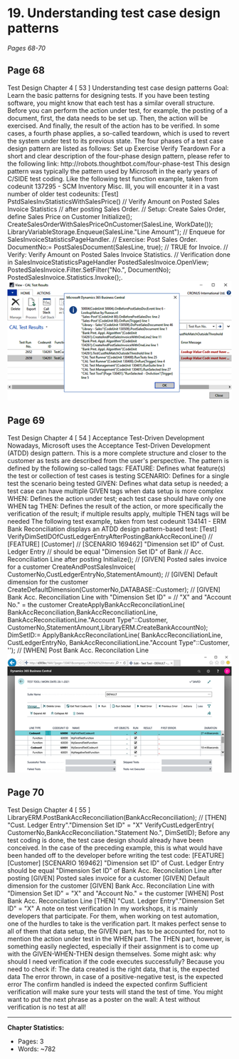 # 19. Understanding test case design patterns
*Pages 68-70*
## Page 68
Test Design Chapter 4 [ 53 ] Understanding test case design patterns Goal: Learn the basic patterns for designing tests. If you have been testing software, you might know that each test has a similar overall structure.
Before you can perform the action under test, for example, the posting of a document, first, the data needs to be set up. Then, the action will be exercised. And finally, the result of the action has to be verified.
In some cases, a fourth phase applies, a so-called teardown, which is used to revert the system under test to its previous state. The four phases of a test case design pattern are listed as follows: Set up Exercise Verify Teardown For a short and clear description of the four-phase design pattern, please refer to the following link: http:/​/​robots.​thoughtbot.​com/​four-​phase-​test This design pattern was typically the pattern used by Microsoft in the early years of C/SIDE test coding.
Like the following test function example, taken from codeunit 137295 - SCM Inventory Misc. III, you will encounter it in a vast number of older test codeunits: [Test] PstdSalesInvStatisticsWithSalesPrice() // Verify Amount on Posted Sales Invoice Statistics // after posting Sales Order.
// Setup: Create Sales Order, define Sales Price on Customer Initialize(); CreateSalesOrderWithSalesPriceOnCustomer(SalesLine, WorkDate()); LibraryVariableStorage.Enqueue(SalesLine."Line Amount"); // Enqueue for SalesInvoiceStatisticsPageHandler.
// Exercise: Post Sales Order. DocumentNo:= PostSalesDocument(SalesLine, true); // TRUE for Invoice. // Verify: Verify Amount on Posted Sales Invoice Statistics. // Verification done in SalesInvoiceStatisticsPageHandler PostedSalesInvoice.OpenView; PostedSalesInvoice.Filter.SetFilter("No.", DocumentNo); PostedSalesInvoice.Statistics.Invoke();.
![Image from page 68](../images/page_68_img_67.png)
## Page 69
Test Design Chapter 4 [ 54 ] Acceptance Test-Driven Development Nowadays, Microsoft uses the Acceptance Test-Driven Development (ATDD) design pattern. This is a more complete structure and closer to the customer as tests are described from the user's perspective.
The pattern is defined by the following so-called tags: FEATURE: Defines what feature(s) the test or collection of test cases is testing SCENARIO: Defines for a single test the scenario being tested GIVEN: Defines what data setup is needed; a test case can have multiple GIVEN tags when data setup is more complex WHEN: Defines the action under test; each test case should have only one WHEN tag THEN: Defines the result of the action, or more specifically the verification of the result; if multiple results apply, multiple THEN tags will be needed The following test example, taken from test codeunit 134141 - ERM Bank Reconciliation displays an ATDD design pattern-based test: [Test] VerifyDimSetIDOfCustLedgerEntryAfterPostingBankAccReconLine() // [FEATURE] [Customer] // [SCENARIO 169462] "Dimension set ID" of Cust.
Ledger Entry // should be equal "Dimension Set ID" of Bank // Acc. Reconciliation Line after posting Initialize(); // [GIVEN] Posted sales invoice for a customer CreateAndPostSalesInvoice( CustomerNo,CustLedgerEntryNo,StatementAmount); // [GIVEN] Default dimension for the customer CreateDefaultDimension(CustomerNo,DATABASE::Customer); // [GIVEN] Bank Acc.
Reconciliation Line with "Dimension Set ID" = // "X" and "Account No." = the customer CreateApplyBankAccReconcilationLine( BankAccReconciliation,BankAccReconciliationLine, BankAccReconciliationLine."Account Type"::Customer, CustomerNo,StatementAmount,LibraryERM.CreateBankAccountNo); DimSetID:= ApplyBankAccReconcilationLine( BankAccReconciliationLine, CustLedgerEntryNo, BankAccReconciliationLine."Account Type"::Customer, ''); // [WHEN] Post Bank Acc.
Reconcilation Line
![Image from page 69](../images/page_69_img_21.png)
## Page 70
Test Design Chapter 4 [ 55 ] LibraryERM.PostBankAccReconciliation(BankAccReconciliation); // [THEN] "Cust. Ledger Entry"."Dimension Set ID" = "X" VerifyCustLedgerEntry( CustomerNo,BankAccReconciliation."Statement No.", DimSetID); Before any test coding is done, the test case design should already have been conceived.
In the case of the preceding example, this is what would have been handed off to the developer before writing the test code: [FEATURE] [Customer] [SCENARIO 169462] "Dimension set ID" of Cust. Ledger Entry should be equal "Dimension Set ID" of Bank Acc.
Reconcilation Line after posting [GIVEN] Posted sales invoice for a customer [GIVEN] Default dimension for the customer [GIVEN] Bank Acc. Reconcilation Line with "Dimension Set ID" = "X" and "Account No." = the customer [WHEN] Post Bank Acc.
Reconcilation Line [THEN] "Cust. Ledger Entry"."Dimension Set ID" = "X" A note on test verification In my workshops, it is mainly developers that participate. For them, when working on test automation, one of the hurdles to take is the verification part.
It makes perfect sense to all of them that data setup, the GIVEN part, has to be accounted for, not to mention the action under test in the WHEN part. The THEN part, however, is something easily neglected, especially if their assignment is to come up with the GIVEN-WHEN-THEN design themselves.
Some might ask: why should I need verification if the code executes successfully? Because you need to check if: The data created is the right data, that is, the expected data The error thrown, in case of a positive-negative test, is the expected error The confirm handled is indeed the expected confirm Sufficient verification will make sure your tests will stand the test of time.
You might want to put the next phrase as a poster on the wall: A test without verification is no test at all!

---
**Chapter Statistics:**
- Pages: 3
- Words: ~782
